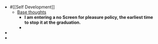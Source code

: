 - #[[Self Development]]
	- [Base thoughts](logseq://graph/Notes?block-id=66e58d27-d1eb-4c47-b7da-b0d4a5af1201)
		- **I am entering a no Screen for pleasure policy, the earliest time to stop it at the graduation.**
		-
-
-